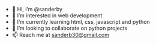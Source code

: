 - 👋 Hi, I’m @sanderby
- 👀 I’m interested in web development
- 🌱 I’m currently learning html, css, javascript and python
- 💞️ I’m looking to collaborate on python projects
- 📫 Reach me at sanderb30@gmail.com

<!---
sanderby/sanderby is a ✨ special ✨ repository because its `README.md` (this file) appears on your GitHub profile.
You can click the Preview link to take a look at your changes.
--->
